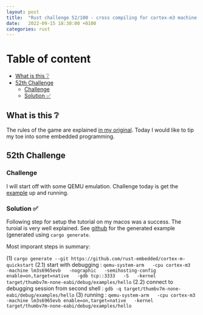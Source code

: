 ```yaml
---
layout: post
title:  "Rust challenge 52/100 - cross compiling for cortex-m3 machine lm3s6965evb and running on QEMU"
date:   2022-09-15 18:30:00 +0100
categories: rust
---
```



#  Table of content
<!-- MarkdownTOC autolink="true" -->

- [What is this :grey_question:](#what-is-this-grey_question)
- [52th Challenge](#52th-challenge)
    - [Challenge](#challenge)
    - [Solution :white_check_mark:](#solution-white_check_mark)

<!-- /MarkdownTOC -->

## What is this :grey_question: 

The rules of the game are explained [in my original](https://maebli.github.io/rust/2021/10/18/100rust.html). 
Today I would like to tip my toe into some embedded programming. 

## 52th Challenge
### Challenge

I will start off with some QEMU emulation. Challenge today is get the [example](https://docs.rust-embedded.org/book/start/qemu.html) up and running. 


### Solution :white_check_mark:

Following step for setup the tutorial on my macos was a success. The turoial is very well explained. 
See [github](https://github.com/maebli/100rustsnippets/tree/master/app) for the generated example (generated using `cargo generate`. 

Most imporant steps in summary: 

(1) `cargo generate --git https://github.com/rust-embedded/cortex-m-quickstart`
(2.1) start with debugging : `qemu-system-arm   -cpu cortex-m3   -machine lm3s6965evb   -nographic   -semihosting-config enable=on,target=native   -gdb tcp::3333   -S   -kernel target/thumbv7m-none-eabi/debug/examples/hello`
(2.2) connect to debugging session from second shell : `gdb -q target/thumbv7m-none-eabi/debug/examples/hello`
(3) running :  `qemu-system-arm   -cpu cortex-m3   -machine lm3s6965evb enable=on,target=native   -kernel target/thumbv7m-none-eabi/debug/examples/hello`

